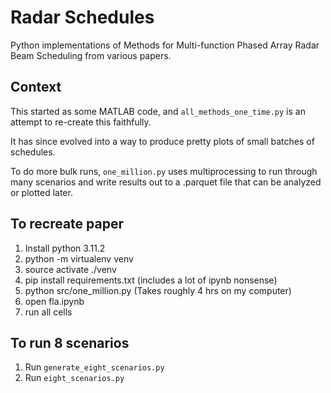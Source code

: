 # Radar Schedules

Python implementations of Methods for Multi-function Phased Array Radar Beam Scheduling from various papers.

## Context

This started as some MATLAB code, and `all_methods_one_time.py` is an attempt to re-create this faithfully.

It has since evolved into a way to produce pretty plots of small batches of schedules.

To do more bulk runs, `one_million.py` uses multiprocessing to run through many scenarios and write results out to a .parquet file that can be analyzed or plotted later.


## To recreate paper

1. Install python 3.11.2
1. python -m virtualenv venv
1. source activate ./venv
1. pip install requirements.txt (includes a lot of ipynb nonsense)
1. python src/one_million.py (Takes roughly 4 hrs on my computer)
1. open fla.ipynb
1. run all cells

## To run 8 scenarios

1. Run `generate_eight_scenarios.py`
1. Run `eight_scenarios.py`

